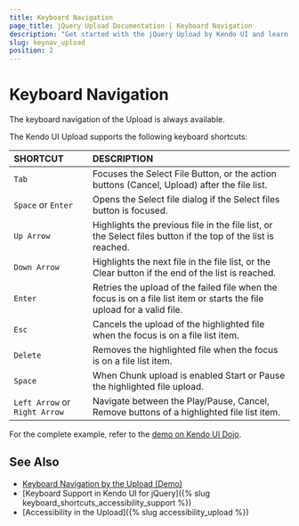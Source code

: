 ```yaml
---
title: Keyboard Navigation
page_title: jQuery Upload Documentation | Keyboard Navigation
description: "Get started with the jQuery Upload by Kendo UI and learn about the accessibility support it provides through its keyboard navigation functionality."
slug: keynav_upload
position: 2
---
```


# Keyboard Navigation

The keyboard navigation of the Upload is always available.

The Kendo UI Upload supports the following keyboard shortcuts:

| SHORTCUT						| DESCRIPTION				                                                        |
|:---              |:---                                                                                |
| `Tab`            | Focuses the Select File Button, or the action buttons (Cancel, Upload) after the file list.|
| `Space` or `Enter`| Opens the Select file dialog if the Select files button is focused.|
| `Up Arrow`       | Highlights the previous file in the file list, or the Select files button if the top of the list is reached.|
| `Down Arrow`     | Highlights the next file in the file list, or the Clear button if the end of the list is reached.|
| `Enter`          | Retries the upload of the failed file when the focus is on a file list item or starts the file upload for a valid file.|
| `Esc   `         | Cancels the upload of the highlighted file when the focus is on a file list item.|
| `Delete`         | Removes the highlighted file when the focus is on a file list item.|
| `Space`          | When Chunk upload is enabled Start or Pause the highlighted file upload.|
| `Left Arrow` or `Right Arrow`| Navigate between the Play/Pause, Cancel, Remove buttons of a highlighted file list item.|


For the complete example, refer to the [demo on Kendo UI Dojo](https://dojo.telerik.com/@nenchef/OPAQAjOk).

## See Also

* [Keyboard Navigation by the Upload (Demo)](https://dojo.telerik.com/@nenchef/OPAQAjOk)
* [Keyboard Support in Kendo UI for jQuery]({% slug keyboard_shortcuts_accessibility_support %})
* [Accessibility in the Upload]({% slug accessibility_upload %})
